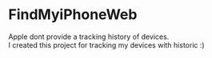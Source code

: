 # FindMyiPhoneWeb
Apple dont provide a tracking history of devices.</br>
I created this project for tracking my devices with historic :)
